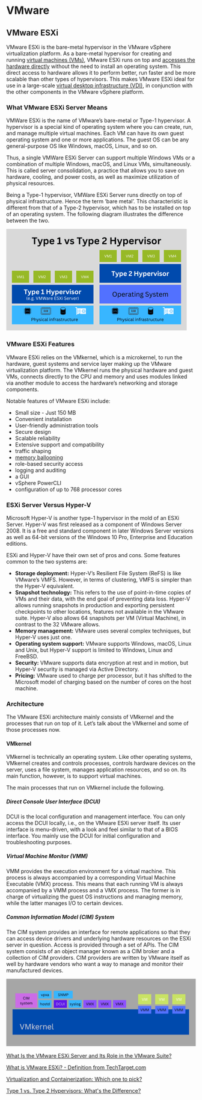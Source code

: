 # VMware

## VMware ESXi

VMware ESXi is the bare-metal hypervisor in the VMware vSphere virtualization platform. As a bare-metal hypervisor for creating and running [virtual machines (VMs)](https://www.parallels.com/blogs/ras/virtual-machine/), VMware ESXi runs on top and [accesses the hardware directly](https://en.wikipedia.org/wiki/VMware_ESXi) without the need to install an operating system. This direct access to hardware allows it to perform better, run faster and be more scalable than other types of hypervisors. This makes VMware ESXi ideal for use in a large-scale [virtual desktop infrastructure (VDI)](https://www.parallels.com/products/ras/remote-application-server/), in conjunction with the other components in the VMware vSphere platform.

### What VMware ESXi Server Means

VMWare ESXi is the name of VMware’s bare-metal or Type-1 hypervisor. A hypervisor is a special kind of operating system where you can create, run, and manage multiple virtual machines. Each VM can have its own guest operating system and one or more applications. The guest OS can be any general-purpose OS like Windows, macOS, Linux, and so on.

Thus, a single VMWare ESXi Server can support multiple Windows VMs or a combination of multiple Windows, macOS, and Linux VMs, simultaneously. This is called server consolidation, a practice that allows you to save on hardware, cooling, and power costs, as well as maximize utilization of physical resources.

Being a Type-1 hypervisor, VMWare ESXi Server runs directly on top of physical infrastructure. Hence the term ‘bare metal’. This characteristic is different from that of a Type-2 hypervisor, which has to be installed on top of an operating system. The following diagram illustrates the difference between the two.

![type-1-vs-type-2-hypervisor](../../media/Pasted%20image%2020231223194557.png)

### VMware ESXi Features

VMware ESXi relies on the VMkernel, which is a microkernel, to run the hardware, guest systems and service layer making up the VMware virtualization platform. The VMkernel runs the physical hardware and guest VMs, connects directly to the CPU and memory and uses modules linked via another module to access the hardware’s networking and storage components.

Notable features of VMware ESXi include:

- Small size - Just 150 MB
- Convenient installation
- User-friendly administration tools
- Secure design
- Scalable reliability
- Extensive support and compatibility
- traffic shaping
- [memory ballooning](https://searchservervirtualization.techtarget.com/definition/memory-ballooning)
- role-based security access
- logging and auditing
- a GUI
- vSphere PowerCLI
- configuration of up to 768 processor cores

### ESXi Server Versus Hyper-V

Microsoft Hyper-V is another type-1 hypervisor in the mold of an ESXi Server. Hyper-V was first released as a component of Windows Server 2008. It is a free and standard component in later Windows Server versions as well as 64-bit versions of the Windows 10 Pro, Enterprise and Education editions.

ESXi and Hyper-V have their own set of pros and cons. Some features common to the two systems are:

- **Storage deployment:** Hyper-V’s Resilient File System (ReFS) is like VMware’s VMFS. However, in terms of clustering, VMFS is simpler than the Hyper-V equivalent.
- **Snapshot technology:** This refers to the use of point-in-time copies of VMs and their data, with the end goal of preventing data loss. Hyper-V allows running snapshots in production and exporting persistent checkpoints to other locations, features not available in the VMware suite. Hyper-V also allows 64 snapshots per VM (Virtual Machine), in contrast to the 32 VMware allows.
- **Memory management:** VMware uses several complex techniques, but Hyper-V uses just one.
- **Operating system support:** VMware supports Windows, macOS, Linux and Unix, but Hyper-V support is limited to Windows, Linux and FreeBSD.
- **Security:** VMware supports data encryption at rest and in motion, but Hyper-V security is managed via Active Directory.
- **Pricing:** VMware used to charge per processor, but it has shifted to the Microsoft model of charging based on the number of cores on the host machine.

### Architecture

The VMware ESXi architecture mainly consists of VMkernel and the processes that run on top of it. Let’s talk about the VMkernel and some of those processes now.

#### VMkernel

VMkernel is technically an operating system. Like other operating systems, VMkernel creates and controls processes, controls hardware devices on the server, uses a file system, manages application resources, and so on. Its main function, however, is to support virtual machines.

The main processes that run on VMkernel include the following.

##### Direct Console User Interface (DCUI)

DCUI is the local configuration and management interface. You can only access the DCUI locally, i.e., on the VMware ESXi server itself. Its user interface is menu-driven, with a look and feel similar to that of a BIOS interface. You mainly use the DCUI for initial configuration and troubleshooting purposes.

##### Virtual Machine Monitor (VMM)

VMM provides the execution environment for a virtual machine. This process is always accompanied by a corresponding Virtual Machine Executable (VMX) process. This means that each running VM is always accompanied by a VMM process and a VMX process. The former is in charge of virtualizing the guest OS instructions and managing memory, while the latter manages I/O to certain devices.

##### Common Information Model (CIM) System

The CIM system provides an interface for remote applications so that they can access device drivers and underlying hardware resources on the ESXi server in question. Access is provided through a set of APIs. The CIM system consists of an object manager known as a CIM broker and a collection of CIM providers. CIM providers are written by VMware itself as well by hardware vendors who want a way to manage and monitor their manufactured devices.

![vmware-esxi-architecture](../../media/Pasted%20image%2020231223195008.png)

[What Is the VMware ESXi Server and Its Role in the VMware Suite?](https://www.parallels.com/blogs/ras/vmware-esxi/)

[What is VMware ESXi? - Definition from TechTarget.com](https://www.techtarget.com/searchvmware/definition/VMware-ESXi)

[Virtualization and Containerization: Which one to pick?](https://blog.bytebytego.com/p/virtualization-and-containerization)

[Type 1 vs. Type 2 Hypervisors: What's the Difference?](https://youtu.be/0cAcYq7YyWQ)
